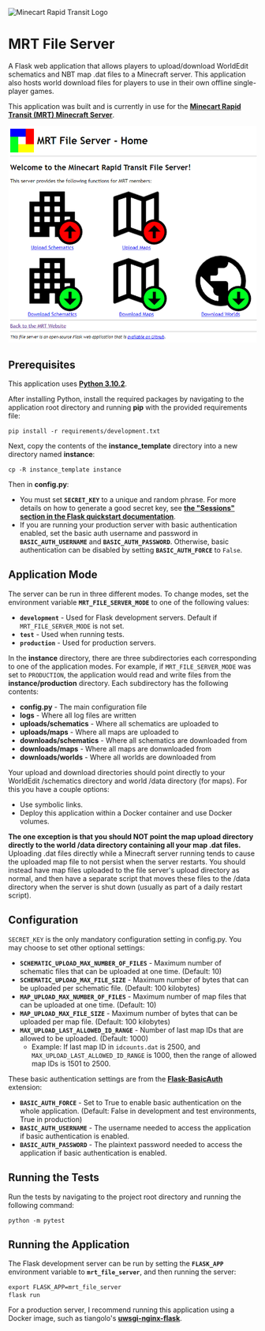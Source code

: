 ![Minecart Rapid Transit Logo](https://www.minecartrapidtransit.net/wp-content/uploads/2015/01/logo-with-title2.png)

# MRT File Server

A Flask web application that allows players to upload/download WorldEdit schematics and NBT map .dat files to a Minecraft server. This application also hosts world download files for players to use in their own offline single-player games.

This application was built and is currently in use for the **[Minecart Rapid Transit (MRT) Minecraft Server](https://www.minecartrapidtransit.net)**.

<div align="center">
  <img src="https://github.com/Frumple/mrt-file-server/blob/master/homepage.png" />
</div>

## Prerequisites

This application uses **[Python 3.10.2](https://www.python.org/downloads/release/python-3102/)**.

After installing Python, install the required packages by navigating to the application root directory and running **pip** with the provided requirements file:

    pip install -r requirements/development.txt

Next, copy the contents of the **instance_template** directory into a new directory named **instance**:

    cp -R instance_template instance

Then in **config.py**:
- You must set **`SECRET_KEY`** to a unique and random phrase. For more details on how to generate a good secret key, see **[the "Sessions" section in the Flask quickstart documentation](https://flask.palletsprojects.com/en/2.2.x/quickstart/#sessions)**.
- If you are running your production server with basic authentication enabled, set the basic auth username and password in **`BASIC_AUTH_USERNAME`** and **`BASIC_AUTH_PASSWORD`**. Otherwise, basic authentication can be disabled by setting **`BASIC_AUTH_FORCE`** to `False`.

## Application Mode

The server can be run in three different modes. To change modes, set the environment variable **`MRT_FILE_SERVER_MODE`** to one of the following values:

- **`development`** - Used for Flask development servers. Default if `MRT_FILE_SERVER_MODE` is not set.
- **`test`** - Used when running tests.
- **`production`** - Used for production servers.

In the **instance** directory, there are three subdirectories each corresponding to one of the application modes. For example, if `MRT_FILE_SERVER_MODE` was set to `PRODUCTION`, the application would read and write files from the **instance/production** directory. Each subdirectory has the following contents:

- **config.py** - The main configuration file
- **logs** - Where all log files are written
- **uploads/schematics** - Where all schematics are uploaded to
- **uploads/maps** - Where all maps are uploaded to
- **downloads/schematics** - Where all schematics are downloaded from
- **downloads/maps** - Where all maps are donwnloaded from
- **downloads/worlds** - Where all worlds are downloaded from

Your upload and download directories should point directly to your WorldEdit /schematics directory and world /data directory (for maps). For this you have a couple options:

- Use symbolic links.
- Deploy this application within a Docker container and use Docker volumes.

**The one exception is that you should NOT point the map upload directory directly to the world /data directory containing all your map .dat files.** Uploading .dat files directly while a Minecraft server running tends to cause the uploaded map file to not persist when the server restarts. You should instead have map files uploaded to the file server's upload directory as normal, and then have a separate script that moves these files to the /data directory when the server is shut down (usually as part of a daily restart script).

## Configuration

`SECRET_KEY` is the only mandatory configuration setting in config.py. You may choose to set other optional settings:

- **`SCHEMATIC_UPLOAD_MAX_NUMBER_OF_FILES`** - Maximum number of schematic files that can be uploaded at one time. (Default: 10)
- **`SCHEMATIC_UPLOAD_MAX_FILE_SIZE`** - Maximum number of bytes that can be uploaded per schematic file. (Default: 100 kilobytes)
- **`MAP_UPLOAD_MAX_NUMBER_OF_FILES`** - Maximum number of map files that can be uploaded at one time. (Default: 10)
- **`MAP_UPLOAD_MAX_FILE_SIZE`** - Maximum number of bytes that can be uploaded per map file. (Default: 100 kilobytes)
- **`MAX_UPLOAD_LAST_ALLOWED_ID_RANGE`** - Number of last map IDs that are allowed to be uploaded. (Default: 1000)
  - Example: If last map ID in `idcounts.dat` is 2500, and `MAX_UPLOAD_LAST_ALLOWED_ID_RANGE` is 1000, then the range of allowed map IDs is 1501 to 2500.

These basic authentication settings are from the **[Flask-BasicAuth](https://github.com/jpvanhal/flask-basicauth)** extension:
- **`BASIC_AUTH_FORCE`** - Set to True to enable basic authentication on the whole application. (Default: False in development and test environments, True in production)
- **`BASIC_AUTH_USERNAME`** - The username needed to access the application if basic authentication is enabled.
- **`BASIC_AUTH_PASSWORD`** - The plaintext password needed to access the application if basic authentication is enabled.

## Running the Tests

Run the tests by navigating to the project root directory and running the following command:

    python -m pytest

## Running the Application

The Flask development server can be run by setting the **`FLASK_APP`** environment variable to **`mrt_file_server`**, and then running the server:

    export FLASK_APP=mrt_file_server
    flask run

For a production server, I recommend running this application using a Docker image, such as tiangolo's **[uwsgi-nginx-flask](https://github.com/tiangolo/uwsgi-nginx-flask-docker)**.